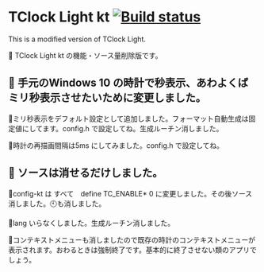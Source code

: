 # TClock Light kt [![Build status](https://ci.appveyor.com/api/projects/status/e2rljlqdk6gpql89/branch/master?svg=true)](https://ci.appveyor.com/project/katakk/tclocklight/branch/master)

This is a modified version of TClock Light.

:rabbit: TClock Light kt の機能・ソース量削除版です。

## :rabbit: 手元のWindows 10 の時計で秒表示、あわよくばミリ秒表示させたいために変更しました。

:rabbit2:ミリ秒表示をデフォルト設定として追加しました。フォーマット自動生成は固定値にしてます。config.h で設定してね。生成ルーチン消しました。

:rabbit2:時計の再描画間隔は5ms にしてみました。config.h で設定してね。

## :rabbit: ソースは消せるだけしました。

:rabbit2:config-kt は すべて　define TC_ENABLE* 0 に変更しました。その後ソース消しました。:clock10:も消しました。

:rabbit2:lang いらなくしました。生成ルーチン消しました。

:rabbit2:コンテキストメニューも消しましたので既存の時計のコンテキストメニューが表示されます。おわるときは強制終了です。基本的に終了させない類のアプリでしょう。

